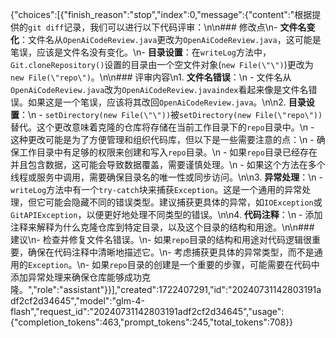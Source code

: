{"choices":[{"finish_reason":"stop","index":0,"message":{"content":"根据提供的`git diff`记录，我们可以进行以下代码评审：\n\n### 修改点\n- **文件名变化**：文件名从`OpenAiCodeReview.java`更改为`OpenAiCodeReview.java`，这可能是笔误，应该是文件名没有变化。\n- **目录设置**：在`writeLog`方法中，`Git.cloneRepository()`设置的目录由一个空文件对象(`new File(\"\")`)更改为`new File(\"repo\")`。\n\n### 评审内容\n1. **文件名错误**：\n   - 文件名从`OpenAiCodeReview.java`改为`OpenAiCodeReview.javaindex`看起来像是文件名错误。如果这是一个笔误，应该将其改回`OpenAiCodeReview.java`。\n\n2. **目录设置**：\n   - `setDirectory(new File(\"\"))`被`setDirectory(new File(\"repo\"))`替代。这个更改意味着克隆的仓库将存储在当前工作目录下的`repo`目录中。\n   - 这种更改可能是为了方便管理和组织代码库，但以下是一些需要注意的点：\n     - 确保工作目录中有足够的权限来创建和写入`repo`目录。\n     - 如果`repo`目录已经存在并且包含数据，这可能会导致数据覆盖，需要谨慎处理。\n     - 如果这个方法在多个线程或服务中调用，需要确保目录名的唯一性或同步访问。\n\n3. **异常处理**：\n   - `writeLog`方法中有一个`try-catch`块来捕获`Exception`。这是一个通用的异常处理，但它可能会隐藏不同的错误类型。建议捕获更具体的异常，如`IOException`或`GitAPIException`，以便更好地处理不同类型的错误。\n\n4. **代码注释**：\n   - 添加注释来解释为什么克隆仓库到特定目录，以及这个目录的结构和用途。\n\n### 建议\n- 检查并修复文件名错误。\n- 如果`repo`目录的结构和用途对代码逻辑很重要，确保在代码注释中清晰地描述它。\n- 考虑捕获更具体的异常类型，而不是通用的`Exception`。\n- 如果`repo`目录的创建是一个重要的步骤，可能需要在代码中添加异常处理来确保仓库能够成功克隆。","role":"assistant"}}],"created":1722407291,"id":"20240731142803191adf2cf2d34645","model":"glm-4-flash","request_id":"20240731142803191adf2cf2d34645","usage":{"completion_tokens":463,"prompt_tokens":245,"total_tokens":708}}